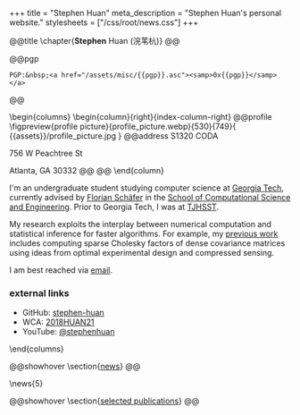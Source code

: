 +++
title = "Stephen Huan"
meta_description = "Stephen Huan's personal website."
stylesheets = ["/css/root/news.css"]
+++

@@title
\chapter{**Stephen** Huan (浣苇杭)}
@@

@@pgp
~~~
PGP:&nbsp;<a href="/assets/misc/{{pgp}}.asc"><samp>0x{{pgp}}</samp></a>
~~~
@@

\begin{columns}
\begin{column}{right}{index-column-right}
@@profile
\figpreview{profile picture}{profile_picture.webp}{530}{749}{
  {{assets}}/profile_picture.jpg
}
@@address
  S1320 CODA

  756 W Peachtree St

  Atlanta, GA 30332
@@
@@
\end{column}

I'm an undergraduate student studying computer science at [Georgia
Tech](https://www.gatech.edu/), currently advised by [Florian
Schäfer](https://f-t-s.github.io/) in the [School of Computational
Science and Engineering](https://cse.gatech.edu/). Prior to Georgia
Tech, I was at [TJHSST](https://tjhsst.edu/).

My research exploits the interplay between numerical
computation and statistical inference for faster algorithms.
For example, my [previous work](/projects/) includes computing
sparse Cholesky factors of dense covariance matrices using
ideas from optimal experimental design and compressed sensing.

I am best reached via [email](mailto:shuan@gatech.edu).

### external links

- GitHub: [stephen-huan](https://github.com/stephen-huan)
- WCA: [2018HUAN21](https://www.worldcubeassociation.org/persons/2018HUAN21)
- YouTube: [@stephenhuan](https://www.youtube.com/@stephenhuan)

\end{columns}

@@showhover
\section{[news](/news/)}
@@

\news{5}

@@showhover
\section{[selected publications](/publications/)}
@@

